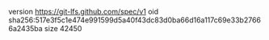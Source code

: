 version https://git-lfs.github.com/spec/v1
oid sha256:517e3f5c1e474e991599d5a40f43dc83d0ba66d16a117c69e33b27666a2435ba
size 42450
